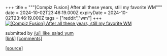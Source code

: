 +++
title = """[Compiz Fusion] After all these years, still my favorite WM"""
date = 2024-10-02T23:46:19.000Z
expiryDate = 2024-10-02T23:46:19.000Z
tags = ["reddit","wm"]
+++
[![[Compiz Fusion] After all these years, still my favorite WM](https://b.thumbs.redditmedia.com/1vA9aybxIpYgiJBgNumfP7MIOG2XxKxVfbUXFHMisSQ.jpg "[Compiz Fusion] After all these years, still my favorite WM")](https://www.reddit.com/r/unixporn/comments/1fuugcp/compiz_fusion_after_all_these_years_still_my/)

submitted by [/u/i\_like\_salad\_yum](https://www.reddit.com/user/i_like_salad_yum)  
[\[link\]](https://www.reddit.com/gallery/1fuugcp) [\[comments\]](https://www.reddit.com/r/unixporn/comments/1fuugcp/compiz_fusion_after_all_these_years_still_my/)

[[source]](https://www.reddit.com/r/unixporn/comments/1fuugcp/compiz_fusion_after_all_these_years_still_my/)
